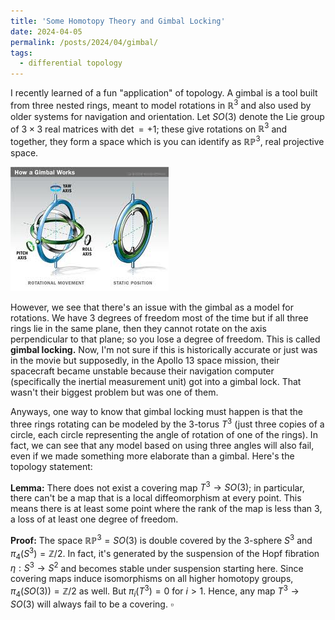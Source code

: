 ```yaml
---
title: 'Some Homotopy Theory and Gimbal Locking'
date: 2024-04-05
permalink: /posts/2024/04/gimbal/
tags:
  - differential topology
---
```


I recently learned of a fun "application" of topology. A gimbal is a tool built from three nested rings, meant to model rotations in $\mathbb{R}^3$ and also used by older systems for navigation and orientation. Let $SO(3)$ denote the Lie group of $3\times 3$ real matrices with $\det = +1$; these give rotations on $\mathbb{R}^3$ and together, they form a space which is you can identify as $\mathbb{RP}^3$, real projective space.

![label](/files/gimbal.jpg)

However, we see that there's an issue with the gimbal as a model for rotations. We have 3 degrees of freedom most of the time but if all three rings lie in the same plane, then they cannot rotate on the axis perpendicular to that plane; so you lose a degree of freedom. This is called **gimbal locking.** Now, I'm not sure if this is historically accurate or just was in the movie but supposedly, in the Apollo 13 space mission, their spacecraft became unstable because their navigation computer (specifically the inertial measurement unit) got into a gimbal lock. That wasn't their biggest problem but was one of them.

Anyways, one way to know that gimbal locking must happen is that the three rings rotating can be modeled by the 3-torus $T^3$ (just three copies of a circle, each circle representing the angle of rotation of one of the rings). In fact, we can see that any model based on using three angles will also fail, even if we made something more elaborate than a gimbal. Here's the topology statement: 

**Lemma:** There does not exist a covering map $T^3 \to SO(3)$; in particular, there can't be a map that is a local diffeomorphism at every point. This means there is at least some point where the rank of the map is less than 3, a loss of at least one degree of freedom.

**Proof:** The space $\mathbb{RP}^3 = SO(3)$ is double covered by the 3-sphere $S^3$ and $\pi_4(S^3) = \mathbb{Z}/2$. In fact, it's generated by the suspension of the Hopf fibration $\eta:S^3 \to S^2$ and becomes stable under suspension starting here. Since covering maps induce isomorphisms on all higher homotopy groups, $\pi_4(SO(3)) = \mathbb{Z}/2$ as well. But $\pi_i(T^3) = 0$ for $i>1$. Hence, any map $T^3 \to SO(3)$ will always fail to be a covering. $\square$
